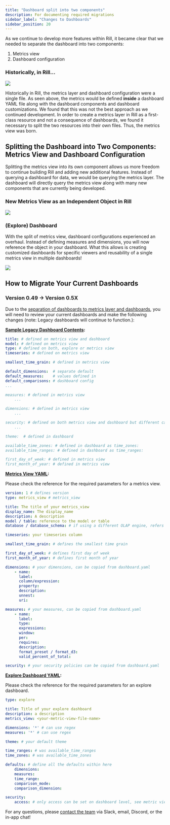 ```yaml
---
title: "Dashboard split into two components"
description: For documenting required migrations
sidebar_label: "Changes to Dashboards"
sidebar_position: 20
---
```


As we continue to develop more features within Rill, it became clear that we needed to separate the dashboard into two components:
1. Metrics view
2. Dashboard configuration

### Historically, in Rill...

<img src='/img/concepts/metrics-view/old-dashboard.png' class='rounded-gif' />
<br />

Historically in Rill, the metrics layer and dashboard configuration were a single file. As seen above, the metrics would be defined **inside** a dashboard YAML file along with the dashboard components and dashboard customizations. We found that this was not the best approach as we continued development. In order to create a metrics layer in Rill as a first-class resource and not a consequence of dashboards, we found it necessary to split the two resources into their own files. Thus, the metrics view was born.

## Splitting the Dashboard into Two Components: Metrics View and Dashboard Configuration

Splitting the metrics view into its own component allows us more freedom to continue building Rill and adding new additional features. Instead of querying a dashboard for data, we would be querying the metrics layer. The dashboard will directly query the metrics view along with many new components that are currently being developed.

### New Metrics View as an Independent Object in Rill

<img src='/img/concepts/metrics-view/metrics-view-components.png' class='rounded-gif' />
<br />

### (Explore) Dashboard

With the split of metrics view, dashboard configurations experienced an overhaul. Instead of defining measures and dimensions, you will now reference the object in your dashboard. What this allows is creating customized dashboards for specific viewers and reusability of a single metrics view in multiple dashboards!

<img src='/img/concepts/metrics-view/explore-dashboard.png' class='rounded-gif' />
<br />

## How to Migrate Your Current Dashboards

### Version 0.49 → Version 0.5X

Due to the [separation of dashboards to metrics layer and dashboards](/build/metrics-view#what-is-a-metrics-view), you will need to review your current dashboards and make the following changes (note: Legacy dashboards will continue to function.):

**[Sample Legacy Dashboard Contents](https://docs.rilldata.com/reference/project-files/explore-dashboards):**

```yaml
title: # defined on metrics view and dashboard
model: # defined on metrics view
type: # defined on both, explore or metrics view
timeseries: # defined on metrics view

smallest_time_grain: # defined in metrics view

default_dimensions:  # separate default
default_measures:    # values defined in
default_comparisons: # dashboard config
...

measures: # defined in metrics view
    ...

dimensions: # defined in metrics view
    ...

security: # defined on both metrics view and dashboard but different capabilities
    ...

theme:  # defined in dashboard

available_time_zones: # defined in dashboard as time_zones:
available_time_ranges: # defined in dashboard as time_ranges:

first_day_of_week: # defined in metrics view
first_month_of_year: # defined in metrics view
```

**[Metrics View YAML](/reference/project-files/metrics-views):**

Please check the reference for the required parameters for a metrics view.

```yaml
version: 1 # defines version 
type: metrics_view # metrics_view

title: The title of your metrics_view
display_name: The display_name
description: A description
model / table: reference to the model or table
database / database_schema: # if using a different OLAP engine, refers to database and schema (usually not required)

timeseries: your timeseries column

smallest_time_grain: # defines the smallest time grain 

first_day_of_week: # defines first day of week
first_month_of_year: # defines first month of year

dimensions: # your dimensions, can be copied from dashboard.yaml
    - name:
      label:
      column/expression:
      property:
      description:
      unnest:
      uri:

measures: # your measures, can be copied from dashboard.yaml
    - name:
      label:
      type:
      expressions:
      window:
      per:
      requires:
      description:
      format_preset / format_d3:
      valid_percent_of_total:

security: # your security policies can be copied from dashboard.yaml
```

**[Explore Dashboard YAML](/reference/project-files/explore-dashboards):**

Please check the reference for the required parameters for an explore dashboard.

```yaml
type: explore

title: Title of your explore dashboard
description: a description
metrics_view: <your-metric-view-file-name>

dimensions: '*' # can use regex
measures: '*' # can use regex

theme: # your default theme

time_ranges: # was available_time_ranges
time_zones: # was available_time_zones

defaults: # define all the defaults within here
    dimensions:
    measures:
    time_range:
    comparison_mode:
    comparison_dimension:

security:
    access: # only access can be set on dashboard level, see metric view for detailed access policy
```

For any questions, please [contact the team](https://docs.rilldata.com/contact) via Slack, email, Discord, or the in-app chat!